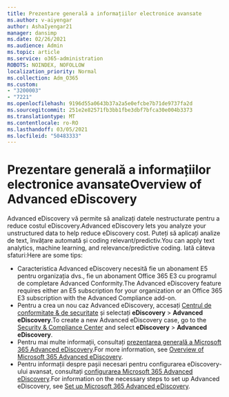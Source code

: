 ```yaml
---
title: Prezentare generală a informațiilor electronice avansate
ms.author: v-aiyengar
author: AshaIyengar21
manager: dansimp
ms.date: 02/26/2021
ms.audience: Admin
ms.topic: article
ms.service: o365-administration
ROBOTS: NOINDEX, NOFOLLOW
localization_priority: Normal
ms.collection: Adm_O365
ms.custom:
- "3200003"
- "7221"
ms.openlocfilehash: 9196d55a0643b37a2a5e0efcbe7b71de9737fa2d
ms.sourcegitcommit: 251e2e82571fb3bb1fbe3dbf7bfca30e004b3373
ms.translationtype: MT
ms.contentlocale: ro-RO
ms.lasthandoff: 03/05/2021
ms.locfileid: "50483333"
---
```

# <a name="overview-of-advanced-ediscovery"></a><span data-ttu-id="32c00-102">Prezentare generală a informațiilor electronice avansate</span><span class="sxs-lookup"><span data-stu-id="32c00-102">Overview of Advanced eDiscovery</span></span>

<span data-ttu-id="32c00-103">Advanced eDiscovery vă permite să analizați datele nestructurate pentru a reduce costul eDiscovery.</span><span class="sxs-lookup"><span data-stu-id="32c00-103">Advanced eDiscovery lets you analyze your unstructured data to help reduce eDiscovery cost.</span></span> <span data-ttu-id="32c00-104">Puteți să aplicați analize de text, învățare automată și coding relevant/predictiv.</span><span class="sxs-lookup"><span data-stu-id="32c00-104">You can apply text analytics, machine learning, and relevance/predictive coding.</span></span> <span data-ttu-id="32c00-105">Iată câteva sfaturi:</span><span class="sxs-lookup"><span data-stu-id="32c00-105">Here are some tips:</span></span>

- <span data-ttu-id="32c00-106">Caracteristica Advanced eDiscovery necesită fie un abonament E5 pentru organizația dvs., fie un abonament Office 365 E3 cu programul de completare Advanced Conformity.</span><span class="sxs-lookup"><span data-stu-id="32c00-106">The Advanced eDiscovery feature requires either an E5 subscription for your organization or an Office 365 E3 subscription with the Advanced Compliance add-on.</span></span>
- <span data-ttu-id="32c00-107">Pentru a crea un nou caz Advanced eDiscovery, accesați [Centrul de conformitate & de securitate](https://go.microsoft.com/fwlink/p/?linkid=2077143) și selectați **eDiscovery**  >  **Advanced eDiscovery**.</span><span class="sxs-lookup"><span data-stu-id="32c00-107">To create a new Advanced eDiscovery case, go to the [Security & Compliance Center](https://go.microsoft.com/fwlink/p/?linkid=2077143) and select **eDiscovery** > **Advanced eDiscovery**.</span></span>
- <span data-ttu-id="32c00-108">Pentru mai multe informații, consultați [prezentarea generală a Microsoft 365 Advanced eDiscovery](https://go.microsoft.com/fwlink/?linkid=2101588).</span><span class="sxs-lookup"><span data-stu-id="32c00-108">For more information, see [Overview of Microsoft 365 Advanced eDiscovery](https://go.microsoft.com/fwlink/?linkid=2101588).</span></span>
- <span data-ttu-id="32c00-109">Pentru informații despre pașii necesari pentru configurarea eDiscovery-ului avansat, consultați [configurarea Microsoft 365 Advanced eDiscovery](https://go.microsoft.com/fwlink/?linkid=2122672).</span><span class="sxs-lookup"><span data-stu-id="32c00-109">For information on the necessary steps to set up Advanced eDiscovery, see [Set up Microsoft 365 Advanced eDiscovery](https://go.microsoft.com/fwlink/?linkid=2122672).</span></span>